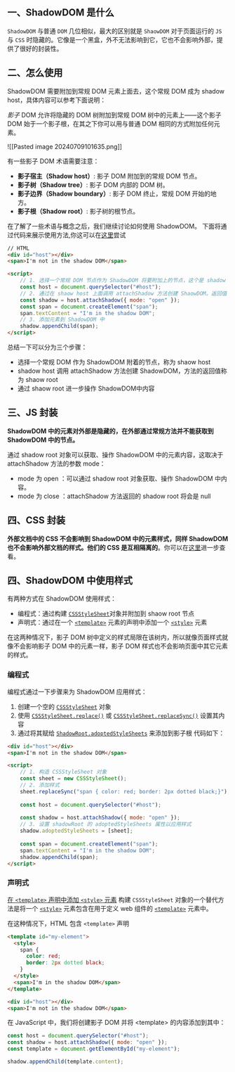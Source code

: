 ## 一、ShadowDOM 是什么
`ShadowDOM` 与普通 `DOM` 几位相似，最大的区别就是 `ShaowDOM` 对于页面运行的 `JS` 与 `CSS` 时隐藏的。它像是一个黑盒，外不无法影响到它，它也不会影响外部，提供了很好的封装性。
## 二、怎么使用
ShadowDOM 需要附加到常规 DOM 元素上面去，这个常规 DOM 成为 shadow host，具体内容可以参考下面说明：

_影子_ DOM 允许将隐藏的 DOM 树附加到常规 DOM 树中的元素上——这个影子 DOM 始于一个影子根，在其之下你可以用与普通 DOM 相同的方式附加任何元素。

![[Pasted image 20240709101635.png]]

有一些影子 DOM 术语需要注意：

- **影子宿主（Shadow host）**: 影子 DOM 附加到的常规 DOM 节点。
- **影子树（Shadow tree）**: 影子 DOM 内部的 DOM 树。
- **影子边界（Shadow boundary）**: 影子 DOM 终止，常规 DOM 开始的地方。
- **影子根（Shadow root）**: 影子树的根节点。

在了解了一些术语与概念之后，我们继续讨论如何使用 ShadowDOM。
下面将通过代码来展示使用方法,你这可以在[这里](https://developer.mozilla.org/zh-CN/play)尝试
```html
// HTML
<div id="host"></div>
<span>I'm not in the shadow DOM</span>

<script>
	// 1. 选择一个常规 DOM 节点作为 ShadowDOM 将要附加上的节点，这个是 shadow host
	const host = document.querySelector("#host");
	// 2. 通过在 shaow host 上面调用 attachShadow 方法创建 ShaowDOM。返回值 shadow 则是 ShadowDOM 的根，也就是 shadow root，后续操作 ShadowDOM 都要通过这个节点来进行
	const shadow = host.attachShadow({ mode: "open" });
	const span = document.createElement("span");
	span.textContent = "I'm in the shadow DOM";
	// 3. 添加元素到 ShadowDOM 中
	shadow.appendChild(span);
</script>
```
总结一下可以分为三个步骤：
- 选择一个常规 DOM 作为 ShadowDOM 附着的节点，称为 shaow host
- shadow host 调用 attachShadow 方法创建 ShadowDOM，方法的返回值称为 shaow root
- 通过 shaow root 进一步操作 ShadowDOM中内容

## 三、JS 封装
**ShadowDOM 中的元素对外部是隐藏的，在外部通过常规方法并不能获取到 ShadowDOM 中的节点。**

通过 shadow root 对象可以获取、操作 ShadowDOM 中的元素内容，这取决于 attachShadow 方法的参数 mode：
- mode 为 open ：可以通过 shadow root 对象获取、操作 ShadowDOM 中内容。
- mode 为 close ：attachShadow 方法返回的 shadow root 将会是 null

## 四、CSS 封装
**外部文档中的 CSS 不会影响到 ShadowDOM 中的元素样式，同样 ShadowDOM 也不会影响外部文档的样式。他们的 CSS 是互相隔离的**。你可以在[这里](https://developer.mozilla.org/zh-CN/play)进一步查看。

## 四、ShadowDOM 中使用样式
有两种方式在 ShadowDOM 使用样式：
- 编程式：通过构建 [`CSSStyleSheet`](https://developer.mozilla.org/zh-CN/docs/Web/API/CSSStyleSheet)对象并附加到 shaow root 节点
- 声明式：通过在一个 [`<template>`](https://developer.mozilla.org/zh-CN/docs/Web/HTML/Element/template) 元素的声明中添加一个 [`<style>`](https://developer.mozilla.org/zh-CN/docs/Web/HTML/Element/style) 元素

在这两种情况下，影子 DOM 树中定义的样式局限在该树内，所以就像页面样式就像不会影响影子 DOM 中的元素一样，影子 DOM 样式也不会影响页面中其它元素的样式。

### 编程式
编程式通过一下步骤来为 ShadowDOM 应用样式：
1. 创建一个空的 [`CSSStyleSheet`](https://developer.mozilla.org/zh-CN/docs/Web/API/CSSStyleSheet) 对象
2. 使用 [`CSSStyleSheet.replace()`](https://developer.mozilla.org/en-US/docs/Web/API/CSSStyleSheet/replace "此页面目前仅提供英文版本") 或 [`CSSStyleSheet.replaceSync()`](https://developer.mozilla.org/en-US/docs/Web/API/CSSStyleSheet/replaceSync "此页面目前仅提供英文版本") 设置其内容
3. 通过将其赋给 [`ShadowRoot.adoptedStyleSheets`](https://developer.mozilla.org/en-US/docs/Web/API/ShadowRoot/adoptedStyleSheets "此页面目前仅提供英文版本") 来添加到影子根
代码如下：
```html
<div id="host"></div>
<span>I'm not in the shadow DOM</span>

<script>
	// 1. 构造 CSSStyleSheet 对象
	const sheet = new CSSStyleSheet();
	// 2. 添加样式
	sheet.replaceSync("span { color: red; border: 2px dotted black;}");
	
	const host = document.querySelector("#host");
	
	const shadow = host.attachShadow({ mode: "open" });
	// 3. 设置 shadowRoot 的 adoptedStyleSheets 属性以应用样式
	shadow.adoptedStyleSheets = [sheet];
	
	const span = document.createElement("span");
	span.textContent = "I'm in the shadow DOM";
	shadow.appendChild(span);
</script>
```

### 声明式
 [在 `<template>` 声明中添加 `<style>` 元素](https://developer.mozilla.org/zh-CN/docs/Web/API/Web_components/Using_shadow_DOM#%E5%9C%A8_template_%E5%A3%B0%E6%98%8E%E4%B8%AD%E6%B7%BB%E5%8A%A0_style_%E5%85%83%E7%B4%A0)
 构建 `CSSStyleSheet` 对象的一个替代方法是将一个 [`<style>`](https://developer.mozilla.org/zh-CN/docs/Web/HTML/Element/style) 元素包含在用于定义 web 组件的 [`<template>`](https://developer.mozilla.org/zh-CN/docs/Web/HTML/Element/template) 元素中。

在这种情况下，HTML 包含 `<template>` 声明

```html
<template id="my-element">
  <style>
    span {
      color: red;
      border: 2px dotted black;
    }
  </style>
  <span>I'm in the shadow DOM</span>
</template>

<div id="host"></div>
<span>I'm not in the shadow DOM</span>
```

在 JavaScript 中，我们将创建影子 DOM 并将 \<template\> 的内容添加到其中：

```js
const host = document.querySelector("#host");
const shadow = host.attachShadow({ mode: "open" });
const template = document.getElementById("my-element");

shadow.appendChild(template.content);
```
